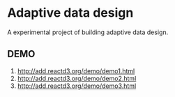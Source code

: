 # Adaptive data design

A experimental project of building adaptive data design.

## DEMO 

1.  http://add.reactd3.org/demo/demo1.html
2.  http://add.reactd3.org/demo/demo2.html
3.  http://add.reactd3.org/demo/demo3.html
